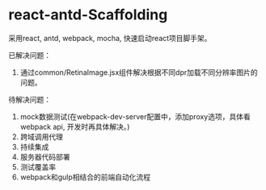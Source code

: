 # react-antd-Scaffolding

采用react, antd, webpack, mocha, 快速启动react项目脚手架。

已解决问题：

1. 通过common/RetinaImage.jsx组件解决根据不同dpr加载不同分辨率图片的问题。

待解决问题：

1. mock数据测试(在webpack-dev-server配置中，添加proxy选项，具体看webpack api, 开发时再具体解决。)
2. 跨域调用代理
3. 持续集成
4. 服务器代码部署
5. 测试覆盖率
6. webpack和gulp相结合的前端自动化流程
